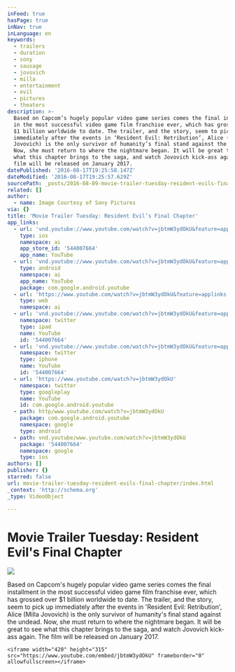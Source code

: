 ```yaml
---
inFeed: true
hasPage: true
inNav: true
inLanguage: en
keywords:
  - trailers
  - duration
  - sony
  - sausage
  - jovovich
  - milla
  - entertainment
  - evil
  - pictures
  - theaters
description: >-
  Based on Capcom’s hugely popular video game series comes the final installment
  in the most successful video game film franchise ever, which has grossed over
  $1 billion worldwide to date. The trailer, and the story, seem to pick up
  immediately after the events in ‘Resident Evil: Retribution’, Alice (Milla
  Jovovich) is the only survivor of humanity’s final stand against the undead.
  Now, she must return to where the nightmare began. It will be great to see
  what this chapter brings to the saga, and watch Jovovich kick-ass again. The
  film will be released on January 2017.
datePublished: '2016-08-17T19:25:58.147Z'
dateModified: '2016-08-17T19:25:57.629Z'
sourcePath: _posts/2016-08-09-movie-trailer-tuesday-resident-evils-final-chapter.md
related: []
author:
  - name: Image Courtesy of Sony Pictures
via: {}
title: 'Movie Trailer Tuesday: Resident Evil’s Final Chapter'
app_links:
  - url: 'vnd.youtube://www.youtube.com/watch?v=jbtmW3ydOkU&feature=applinks'
    type: ios
    namespace: ai
    app_store_id: '544007664'
    app_name: YouTube
  - url: 'vnd.youtube://www.youtube.com/watch?v=jbtmW3ydOkU&feature=applinks'
    type: android
    namespace: ai
    app_name: YouTube
    package: com.google.android.youtube
  - url: 'https://www.youtube.com/watch?v=jbtmW3ydOkU&feature=applinks'
    type: web
    namespace: ai
  - url: 'vnd.youtube://www.youtube.com/watch?v=jbtmW3ydOkU&feature=applinks'
    namespace: twitter
    type: ipad
    name: YouTube
    id: '544007664'
  - url: 'vnd.youtube://www.youtube.com/watch?v=jbtmW3ydOkU&feature=applinks'
    namespace: twitter
    type: iphone
    name: YouTube
    id: '544007664'
  - url: 'https://www.youtube.com/watch?v=jbtmW3ydOkU'
    namespace: twitter
    type: googleplay
    name: YouTube
    id: com.google.android.youtube
  - path: http/www.youtube.com/watch?v=jbtmW3ydOkU
    package: com.google.android.youtube
    namespace: google
    type: android
  - path: vnd.youtube/www.youtube.com/watch?v=jbtmW3ydOkU
    package: '544007664'
    namespace: google
    type: ios
authors: []
publisher: {}
starred: false
url: movie-trailer-tuesday-resident-evils-final-chapter/index.html
_context: 'http://schema.org'
_type: VideoObject

---
```

# Movie Trailer Tuesday: Resident Evil's Final Chapter
![](https://the-grid-user-content.s3-us-west-2.amazonaws.com/10504dd3-c5c0-41f7-b5db-e1c6fda2813d.jpg)

Based on Capcom's hugely popular video game series comes the final installment in the most successful video game film franchise ever, which has grossed over $1 billion worldwide to date. The trailer, and the story, seem to pick up immediately after the events in 'Resident Evil: Retribution', Alice (Milla Jovovich) is the only survivor of humanity's final stand against the undead. Now, she must return to where the nightmare began. It will be great to see what this chapter brings to the saga, and watch Jovovich kick-ass again. The film will be released on January 2017\.

    <iframe width="420" height="315" src="https://www.youtube.com/embed/jbtmW3ydOkU" frameborder="0" allowfullscreen></iframe>